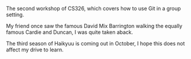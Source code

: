 
The second workshop of CS326, which covers how to use Git in a group setting.

My friend once saw the famous David Mix Barrington walking the equally famous Cardie and Duncan, I was quite taken aback.

The third season of Haikyuu is coming out in October, I hope this does not affect my drive to learn.
